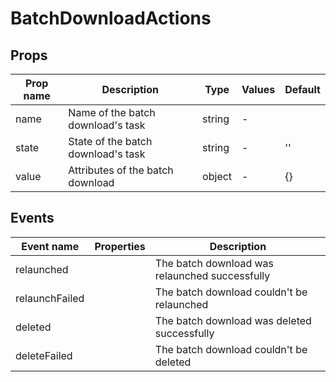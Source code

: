 # BatchDownloadActions

## Props

| Prop name | Description                        | Type   | Values | Default |
| --------- | ---------------------------------- | ------ | ------ | ------- |
| name      | Name of the batch download's task  | string | -      |         |
| state     | State of the batch download's task | string | -      | ''      |
| value     | Attributes of the batch download   | object | -      | {}      |

## Events

| Event name     | Properties | Description                                    |
| -------------- | ---------- | ---------------------------------------------- |
| relaunched     |            | The batch download was relaunched successfully |
| relaunchFailed |            | The batch download couldn't be relaunched      |
| deleted        |            | The batch download was deleted successfully    |
| deleteFailed   |            | The batch download couldn't be deleted         |

